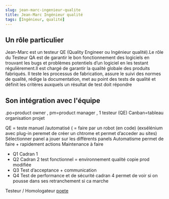 ```yaml
---
slug: jean-marc-ingenieur-qualite
title: Jean-Marc Ingénieur qualité
tags: [Ingénieur, qualité]
---
```


## Un rôle particulier

Jean-Marc est un testeur QE (Quality Engineer ou Ingénieur qualité).Le rôle du Testeur QA est de garantir le bon fonctionnement des logiciels en trouvant les bugs et problèmes potentiels d’un logiciel en les testant régulièrement.Il est chargé de garantir la qualité globale des produits fabriqués. Il teste les processus de fabrication, assure le suivi des normes de qualité, rédige la documentation, met au point des tests de qualité et définit les critères auxquels un résultat de test doit répondre

## Son intégration avec l'équipe

.po=product owner , pm=product manager , 1 testeur (QE)
Canban=tableau organisation projet

QE = teste manuel /automatisé ( = faire par un robot (en code) (exsélénium avec plug-in peremet de créer un chtrome et permet d’acceder au sites) Sélectionner panel a jouer sur les différents panels
Automatisme permet de faire + rapidement actions
Maintenance à faire

- Q1 Cadran 1
- Q2 Cadran 2 test fonctionnel = environnement qualité copie prod modifiée
- Q3 Test d’acceptance + communication
- Q4 Test de performance et de sécurité cadran 4 permet de voir si on pousse dans ses retranchement si ca marche

Testeur / Homologateur
[poete](https://free.fr)